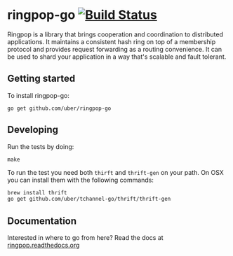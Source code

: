 ringpop-go [![Build Status](https://travis-ci.org/uber/ringpop-go.svg?branch=master)](https://travis-ci.org/uber/ringpop-go)
==========

Ringpop is a library that brings cooperation and coordination to distributed
applications. It maintains a consistent hash ring on top of a membership
protocol and provides request forwarding as a routing convenience. It can be
used to shard your application in a way that's scalable and fault tolerant.

Getting started
---------------

To install ringpop-go:

```
go get github.com/uber/ringpop-go
```

Developing
----------

Run the tests by doing:

```
make
```

To run the test you need both `thirft` and `thrift-gen` on your path. On OSX you
can install them with the following commands:

```bash
brew install thrift
go get github.com/uber/tchannel-go/thrift/thrift-gen
```

Documentation
--------------

Interested in where to go from here? Read the docs at
[ringpop.readthedocs.org](https://ringpop.readthedocs.org)
